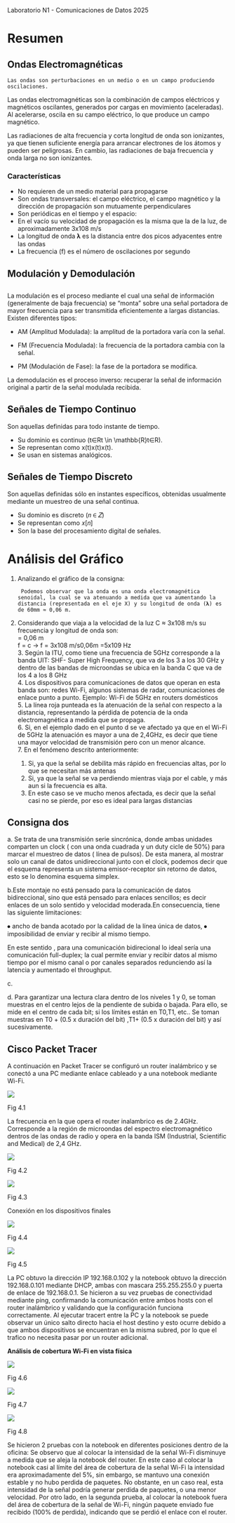 Laboratorio N1 \- Comunicaciones de Datos 2025 

# Resumen 

	

## Ondas Electromagnéticas 

	Las ondas son perturbaciones en un medio o en un campo produciendo oscilaciones.  
Las ondas electromagnéticas son la combinación de campos eléctricos y 	magnéticos oscilantes, generados por cargas en movimiento (aceleradas). Al acelerarse, oscila en su campo eléctrico, lo que produce un campo magnético. 

Las radiaciones de alta frecuencia y corta longitud de onda son ionizantes, ya que tienen suficiente energía para arrancar electrones de los átomos y pueden ser peligrosas. En cambio, las radiaciones de baja frecuencia y  onda larga no son ionizantes.

### 	Características 

* No requieren de un medio material para propagarse  
* Son ondas transversales: el campo eléctrico, el campo magnético y la dirección de propagación son mutuamente perpendiculares  
* Son periódicas en el tiempo y el espacio:   
* En el vacío su velocidad de propagación es la misma que la de la luz, de aproximadamente 3x108 m/s   
* La longitud de onda 𝛌 es la distancia entre dos picos adyacentes entre las ondas   
* La frecuencia (f) es el número de oscilaciones por segundo 

## Modulación y Demodulación

## 

La modulación es el proceso mediante el cual una señal de información (generalmente de baja frecuencia) se “monta” sobre una señal portadora de mayor frecuencia para ser transmitida eficientemente a largas distancias.  
Existen diferentes tipos:

* AM (Amplitud Modulada): la amplitud de la portadora varía con la señal.

* FM (Frecuencia Modulada): la frecuencia de la portadora cambia con la señal.

* PM (Modulación de Fase): la fase de la portadora se modifica.

La demodulación es el proceso inverso: recuperar la señal de información original a partir de la señal modulada recibida.

## Señales de Tiempo Continuo

Son aquellas definidas para todo instante de tiempo.

* Su dominio es continuo (t∈Rt \\in \\mathbb{R}t∈R).  
* Se representan como x(t)x(t)x(t).  
* Se usan en sistemas analógicos.

## Señales de Tiempo Discreto

Son aquellas definidas sólo en instantes específicos, obtenidas usualmente mediante un muestreo de una señal continua.

* Su dominio es discreto (𝑛 ∈ 𝑍)  
* Se representan como 𝑥\[𝑛\]  
* Son la base del procesamiento digital de señales.

# 

# Análisis del Gráfico 

1. Analizando el gráfico de la consigna: 

		  
		Podemos observar que la onda es una onda electromagnética senoidal, la cual se va atenuando a medida que va aumentando la distancia (representada en el eje X) y su longitud de onda (𝛌) es de 60mm ≈ 0,06 m.   
	

2. Considerando que viaja a la velocidad de la luz C ≈ 3x108 m/s su frecuencia y longitud de onda son:   
    \= 0,06 m   
   	f \= c    → f \= 3x108 m/s0,06m  \=5x109 Hz    
   3. Según la ITU, como tiene una frecuencia de 5GHz corresponde a la banda UIT: SHF- Super High Frequency, que va de los 3 a los 30 GHz y dentro de las bandas de microondas se ubica en la banda C que va de los 4 a los 8 GHz   
   4. Los dispositivos para comunicaciones de datos que operan en esta banda son: redes Wi-Fi, algunos sistemas de radar, comunicaciones de enlace punto a punto. Ejemplo: Wi-Fi de 5GHz en routers domésticos  
   5. La línea roja punteada es la atenuación de la señal con respecto a la distancia, representando la pérdida de potencia de la onda electromagnética a medida que se propaga.   
   6.  Si, en el ejemplo dado en el punto d se ve afectado ya que en el Wi-Fi de 5GHz la atenuación es mayor a una de 2,4GHz, es decir que tiene una mayor velocidad de transmisión pero con un menor alcance.  
   7. En el fenómeno descrito anteriormente:   
      1. Si, ya que la señal se debilita más rápido en frecuencias altas, por lo que se necesitan más antenas   
      2. Si, ya que la señal se va perdiendo mientras viaja por el cable, y más aun si la frecuencia es alta.  
      3. En este caso se ve mucho menos afectada, es decir que la señal casi no se pierde, por eso es ideal para largas distancias   
           
## Consigna dos

a. Se trata de una transmisión serie sincrónica, donde ambas unidades comparten un clock ( con una onda cuadrada y un duty cicle de 50%) para marcar el muestreo de datos ( línea de pulsos). De esta manera, al mostrar solo un canal de datos unidireccional junto con el clock, podemos decir que el esquema representa un sistema emisor-receptor sin retorno de datos, esto se lo denomina esquema simplex.

b.Este montaje no está pensado para la comunicación de datos bidireccional, sino que está pensado para enlaces sencillos; es decir enlaces de un solo sentido y velocidad moderada.En consecuencia, tiene  las siguiente limitaciones:

⦁	ancho de banda acotado por la calidad de la línea única de datos,
⦁	imposibilidad de enviar y recibir al mismo tiempo.

En este sentido , para una comunicación bidirecional lo ideal sería una comunicación full-duplex; la cual permite enviar y recibir datos al mismo tiempo por el mismo canal o por canales separados redunciendo así la latencia y aumentado el throughput.

c. 

d. Para garantizar una lectura clara dentro de los niveles 1 y 0, se toman muestras en el centro lejos de la pendiente de subida o bajada. Para ello, se mide en el centro de cada bit; si los límites están en T0,T1, etc.. Se toman  muestras en T0 + (0.5 x duración del bit)  ,T1+ (0.5 x duración del bit)  y así sucesivamente. 



## Cisco Packet Tracer

 A continuación en Packet Tracer se configuró un router inalámbrico y se conectó a una PC mediante enlace cableado y a una notebook mediante Wi-Fi.

 ![](Imagen1.png)

Fig 4.1


La frecuencia en la que opera el router inalambrico es de 2.4GHz. Corresponde a la región de microondas del espectro electromagnético dentros de las ondas de radio y opera en la banda ISM (Industrial, Scientific and Medical) de 2,4 GHz.

![](Imagen2.png) 

Fig 4.2


![](Imagen3.png)

Fig 4.3


Conexión en los dispositivos finales


![](Imagen4.png)

Fig 4.4

![](Imagen5.png)

Fig 4.5

La PC obtuvo la dirección IP 192.168.0.102 y la notebook obtuvo la dirección 192.168.0.101 mediante DHCP, ambas con mascara 255.255.255.0 y puerta de enlace de 192.168.0.1.
Se hicieron a su vez pruebas de conectividad mediante ping, confirmando la comunicación entre ambos hosts con el router inalámbrico y validando que la configuración funciona correctamente. 
Al ejecutar tracert entre la PC y la notebook se puede observar un único salto directo hacia el host destino y esto ocurre debido a que ambos dispositivos se encuentran en la misma subred, por lo que el trafico no necesita pasar por un router adicional.

**Análisis de cobertura Wi-Fi en vista física**

![](Imagen6.png)

Fig 4.6

![](Imagen7.png)

Fig 4.7

![](Imagen8.png)

Fig 4.8

Se hicieron 2 pruebas con la notebook en diferentes posiciones dentro de la oficina: 
Se observo que al colocar la intensidad de la señal Wi-Fi disminuye a medida que se aleja la notebook del router. En este caso al colocar la notebook casi al límite del área de cobertura de la señal Wi-Fi la intensidad era aproximadamente del 5%, sin embargo, se mantuvo una conexión estable y no hubo perdida de paquetes. No obstante, en un caso real, esta intensidad de la señal podría generar perdida de paquetes, o una menor velocidad.
Por otro lado, en la segunda prueba, al colocar la notebook fuera del área de cobertura de la señal de Wi-Fi, ningún paquete enviado fue recibido (100% de perdida), indicando que se perdió el enlace con el router.
